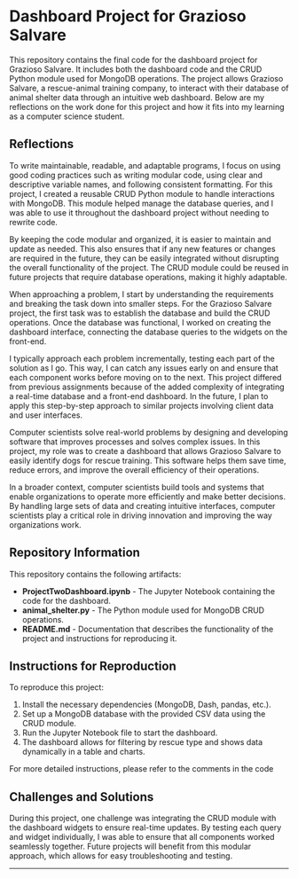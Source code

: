 # Dashboard Project for Grazioso Salvare

This repository contains the final code for the dashboard project for Grazioso Salvare. It includes both the dashboard code and the CRUD Python module used for MongoDB operations. The project allows Grazioso Salvare, a rescue-animal training company, to interact with their database of animal shelter data through an intuitive web dashboard. Below are my reflections on the work done for this project and how it fits into my learning as a computer science student.

## Reflections

To write maintainable, readable, and adaptable programs, I focus on using good coding practices such as writing modular code, using clear and descriptive variable names, and following consistent formatting. For this project, I created a reusable CRUD Python module to handle interactions with MongoDB. This module helped manage the database queries, and I was able to use it throughout the dashboard project without needing to rewrite code.

By keeping the code modular and organized, it is easier to maintain and update as needed. This also ensures that if any new features or changes are required in the future, they can be easily integrated without disrupting the overall functionality of the project. The CRUD module could be reused in future projects that require database operations, making it highly adaptable.

When approaching a problem, I start by understanding the requirements and breaking the task down into smaller steps. For the Grazioso Salvare project, the first task was to establish the database and build the CRUD operations. Once the database was functional, I worked on creating the dashboard interface, connecting the database queries to the widgets on the front-end.

I typically approach each problem incrementally, testing each part of the solution as I go. This way, I can catch any issues early on and ensure that each component works before moving on to the next. This project differed from previous assignments because of the added complexity of integrating a real-time database and a front-end dashboard. In the future, I plan to apply this step-by-step approach to similar projects involving client data and user interfaces.

Computer scientists solve real-world problems by designing and developing software that improves processes and solves complex issues. In this project, my role was to create a dashboard that allows Grazioso Salvare to easily identify dogs for rescue training. This software helps them save time, reduce errors, and improve the overall efficiency of their operations.

In a broader context, computer scientists build tools and systems that enable organizations to operate more efficiently and make better decisions. By handling large sets of data and creating intuitive interfaces, computer scientists play a critical role in driving innovation and improving the way organizations work.

## Repository Information

This repository contains the following artifacts:
- **ProjectTwoDashboard.ipynb** - The Jupyter Notebook containing the code for the dashboard.
- **animal_shelter.py** - The Python module used for MongoDB CRUD operations.
- **README.md** - Documentation that describes the functionality of the project and instructions for reproducing it.

## Instructions for Reproduction

To reproduce this project:
1. Install the necessary dependencies (MongoDB, Dash, pandas, etc.).
2. Set up a MongoDB database with the provided CSV data using the CRUD module.
3. Run the Jupyter Notebook file to start the dashboard.
4. The dashboard allows for filtering by rescue type and shows data dynamically in a table and charts.

For more detailed instructions, please refer to the comments in the code

## Challenges and Solutions

During this project, one challenge was integrating the CRUD module with the dashboard widgets to ensure real-time updates. By testing each query and widget individually, I was able to ensure that all components worked seamlessly together. Future projects will benefit from this modular approach, which allows for easy troubleshooting and testing.

---

